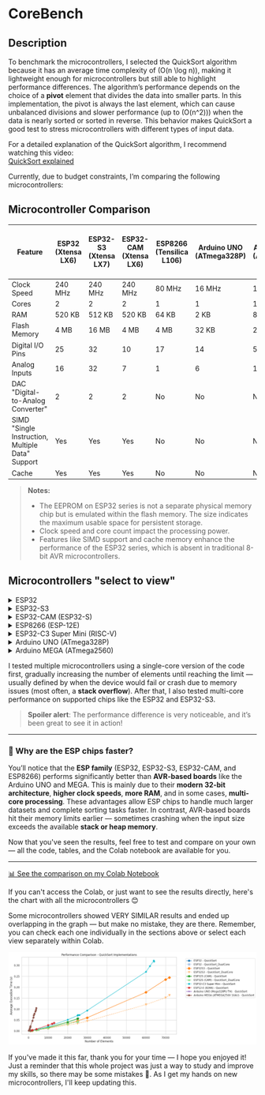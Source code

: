 # CoreBench

## Description

To benchmark the microcontrollers, I selected the QuickSort algorithm because it has an average time complexity of \(O(n \log n)\), making it lightweight enough for microcontrollers but still able to highlight performance differences. The algorithm’s performance depends on the choice of a **pivot** element that divides the data into smaller parts. In this implementation, the pivot is always the last element, which can cause unbalanced divisions and slower performance (up to \(O(n^2)\)) when the data is nearly sorted or sorted in reverse. This behavior makes QuickSort a good test to stress microcontrollers with different types of input data.

For a detailed explanation of the QuickSort algorithm, I recommend watching this video:  
[QuickSort explained](https://www.youtube.com/watch?v=9IqV6ZSjuaI&list=PLZh3kxyHrVp_AcOanN_jpuQbcMVdXbqei&index=3)

Currently, due to budget constraints, I’m comparing the following microcontrollers:

## Microcontroller Comparison

| Feature               | ESP32 (Xtensa LX6)             | ESP32-S3 (Xtensa LX7)          | ESP32-CAM (Xtensa LX6)         | ESP8266 (Tensilica L106)        | Arduino UNO (ATmega328P)    | Arduino MEGA (ATmega2560)  | ESP32-C3 Super Mini (RISC-V) |
|-----------------------|-------------------------------|-------------------------------|-------------------------------|-------------------------------|-----------------------------|----------------------------|------------------------------|
| Clock Speed           | 240 MHz                       | 240 MHz                       | 240 MHz                       | 80 MHz                        | 16 MHz                      | 16 MHz                     | 160 MHz                      |
| Cores                 | 2                             | 2                             | 2                             | 1                             | 1                           | 1                          | 1                            |
| RAM                   | 520 KB                        | 512 KB                        | 520 KB                        | 64 KB                         | 2 KB                        | 8 KB                       | 400 KB                       |
| Flash Memory          | 4 MB                          | 16 MB                         | 4 MB                          | 4 MB                          | 32 KB                       | 256 KB                     | 4 MB                         |
| Digital I/O Pins      | 25                            | 32                            | 10                            | 17                            | 14                          | 54                         | 11                           |
| Analog Inputs         | 16                            | 32                            | 7                             | 1                             | 6                           | 16                         | 4                            |
| DAC "Digital-to-Analog Converter"                   | 2                             | 2                             | 2                             | No                            | No                          | No                         | No                           |
| SIMD "Single Instruction, Multiple Data" Support          | Yes                           | Yes                           | Yes                           | No                            | No                          | No                         | No                           |
| Cache                 | Yes                           | Yes                           | Yes                           | No                            | No                          | No                         | Yes                          |

> **Notes:**
> - The EEPROM on ESP32 series is not a separate physical memory chip but is emulated within the flash memory. The size indicates the maximum usable space for persistent storage.
> - Clock speed and core count impact the processing power.
> - Features like SIMD support and cache memory enhance the performance of the ESP32 series, which is absent in traditional 8-bit AVR microcontrollers.

## Microcontrollers "select to view"

<details>  <!-- ESP32 -->
<summary>ESP32</summary>

### ESP32 - Images and graphics

<table>
  <tr>
    <td><img src="Images/ESP32.jpg" alt="ESP32 Image 1" width="500"/></td>
    <td><img src="Images/ESP32_Graf.png" alt="ESP32 Image 2" width="800"/></td>
  </tr>
</table>

---

### ESP32 Performance Data

| Chip | Algorithm          | Number of Elements | Runs | Average Time (µs) |
|-------|--------------------|--------------------|------|-------------------|
| ESP32 | QuickSort          | 1000               | 5    | 1053              |
| ESP32 | QuickSort          | 1500               | 5    | 1685              |
| ESP32 | QuickSort          | 2000               | 5    | 2332              |
| ESP32 | QuickSort          | 4000               | 5    | 5322              |
| ESP32 | QuickSort          | 10000              | 5    | 16005             |
| ESP32 | QuickSort          | 20000              | 5    | 40447             |
| ESP32 | QuickSort          | 25000              | 5    | 55982             |
| ESP32 | QuickSort          | 25200              | 5    | 57377             |
|       |                    |                    |      |                   |
| ESP32 | QuickSort_DualCore | 1000               | 3    | 1030              |
| ESP32 | QuickSort_DualCore | 1000               | 5    | 979               |
| ESP32 | QuickSort_DualCore | 1500               | 5    | 1540              |
| ESP32 | QuickSort_DualCore | 2000               | 5    | 2101              |
| ESP32 | QuickSort_DualCore | 4000               | 5    | 4849              |
| ESP32 | QuickSort_DualCore | 5000               | 3    | 6168              |
| ESP32 | QuickSort_DualCore | 10000              | 5    | 13989             |
| ESP32 | QuickSort_DualCore | 20000              | 5    | 33367             |
| ESP32 | QuickSort_DualCore | 25000              | 5    | 42284             |
| ESP32 | QuickSort_DualCore | 25200              | 5    | 42284             |

</details>


<!--------------------------------------------------------------------------------------->

<details> <!-- ESP32-S3 -->
<summary>ESP32-S3</summary>

### ESP32S3 - Images and graphics

<table>
  <tr>
    <td><img src="Images/ESP32S3.jpg" alt="ESP32 Image 1" width="500"/></td>
    <td><img src="Images/ESP32S3_Graf.png" alt="ESP32 Image 2" width="800"/></td>
  </tr>
</table>

---

### ESP32S3 Performance Data

| Chip     | Algorithm           | Number of Elements | Runs | Average Time (µs) |
|----------|---------------------|--------------------|------|-------------------|
| ESP32S3  | QuickSort           | 1000               | 5    | 872               |
| ESP32S3  | QuickSort           | 1000               | 5    | 1394              |
| ESP32S3  | QuickSort           | 2000               | 5    | 1933              |
| ESP32S3  | QuickSort           | 4000               | 5    | 4390              |
| ESP32S3  | QuickSort           | 10000              | 5    | 13201             |
| ESP32S3  | QuickSort           | 20000              | 5    | 33094             |
| ESP32S3  | QuickSort           | 25000              | 5    | 45765             |
| ESP32S3  | QuickSort           | 25200              | 5    | 46897             |
| ESP32S3  | QuickSort           | 30000              | 5    | 60815             |
| ESP32S3  | QuickSort           | 60000              | 5    | 176909            |
| ESP32S3  | QuickSort           | 70000              | 5    | 234986            |
| ESP32S3  | QuickSort           | 72000              | 5    | 244479            |
|          |                     |                    |      |                   |
| ESP32S3  | QuickSort_DualCore  | 1000               | 3    | 748               |
| ESP32S3  | QuickSort_DualCore  | 1000               | 5    | 751               |
| ESP32S3  | QuickSort_DualCore  | 1500               | 5    | 1701              |
| ESP32S3  | QuickSort_DualCore  | 2000               | 5    | 2590              |
| ESP32S3  | QuickSort_DualCore  | 4000               | 5    | 4170              |
| ESP32S3  | QuickSort_DualCore  | 5000               | 5    | 5752              |
| ESP32S3  | QuickSort_DualCore  | 10000              | 5    | 12206             |
| ESP32S3  | QuickSort_DualCore  | 20000              | 5    | 27414             |
| ESP32S3  | QuickSort_DualCore  | 25000              | 5    | 34757             |
| ESP32S3  | QuickSort_DualCore  | 25000              | 5    | 34757             |
| ESP32S3  | QuickSort_DualCore  | 30000              | 5    | 44873             |
| ESP32S3  | QuickSort_DualCore  | 60000              | 5    | 120735            |
| ESP32S3  | QuickSort_DualCore  | 70000              | 5    | 152357            |
| ESP32S3  | QuickSort_DualCore  | 72000              | 5    | 163628            |

</details>

<!--------------------------------------------------------------------------------------->

<details> <!-- ESP32-CAM-->
<summary>ESP32-CAM (ESP32-S)</summary>

### ESP32S (CAM) - Images and graphics

<table>
  <tr>
    <td><img src="Images/ESP32-CAM.jpg" alt="ESP32 Image 1" width="500"/></td>
    <td><img src="Images/ESP32_CAM_Graf.png" alt="ESP32 Image 2" width="800"/></td>
  </tr>
</table>
---

### ESP32S Performance Data

| Chip           | Algorithm           | Number of Elements | Runs | Average Time (µs) |
|----------------|---------------------|--------------------|------|-------------------|
| ESP32S (CAM)   | QuickSort           | 1000               | 5    | 1056              |
| ESP32S (CAM)   | QuickSort           | 1500               | 5    | 1690              |
| ESP32S (CAM)   | QuickSort           | 2000               | 5    | 2338              |
| ESP32S (CAM)   | QuickSort           | 4000               | 5    | 5334              |
| ESP32S (CAM)   | QuickSort           | 10000              | 5    | 16044             |
| ESP32S (CAM)   | QuickSort           | 20000              | 5    | 40526             |
| ESP32S (CAM)   | QuickSort           | 25000              | 5    | 56082             |
| ESP32S (CAM)   | QuickSort           | 25200              | 5    | 57480             |
|                |                     |                    |      |                   |
| ESP32S (CAM)   | QuickSort_DualCore  | 1000               | 3    | 1046              |
| ESP32S (CAM)   | QuickSort_DualCore  | 1000               | 5    | 1022              |
| ESP32S (CAM)   | QuickSort_DualCore  | 1500               | 5    | 1550              |
| ESP32S (CAM)   | QuickSort_DualCore  | 2000               | 5    | 2108              |
| ESP32S (CAM)   | QuickSort_DualCore  | 4000               | 5    | 5094              |
| ESP32S (CAM)   | QuickSort_DualCore  | 5000               | 3    | 6183              |
| ESP32S (CAM)   | QuickSort_DualCore  | 10000              | 5    | 14026             |
| ESP32S (CAM)   | QuickSort_DualCore  | 20000              | 5    | 33302             |
| ESP32S (CAM)   | QuickSort_DualCore  | 25000              | 5    | 42379             |
| ESP32S (CAM)   | QuickSort_DualCore  | 25200              | 5    | 46574             |

</details>


<!--------------------------------------------------------------------------------------->

<details> <!-- ESP8266-->
<summary>ESP8266 (ESP-12E)</summary>

### ESP8266 (ESP-12E) - Images and graphics

<table>
  <tr>
    <td><img src="Images/esp8266.jpg" alt="ESP32 Image 1" width="500"/></td>
    <td><img src="Images/ESP8266_Graf.png" alt="ESP32 Image 2" width="800"/></td>
  </tr>
</table>
---

### ESP8266 (ESP-12E) Performance Data

| Chip            | Algorithm  | Number of Elements | Runs | Average Time (µs) |
|-----------------|------------|--------------------|------|-------------------|
| ESP12-E (8266)  | QuickSort  | 1000               | 5    | 1789              |
| ESP12-E (8266)  | QuickSort  | 1500               | 5    | 2838              |
| ESP12-E (8266)  | QuickSort  | 2000               | 5    | 3967              |
| ESP12-E (8266)  | QuickSort  | 4000               | 5    | 8822              |
| ESP12-E (8266)  | QuickSort  | 10000              | 5    | 26559             |
| ESP12-E (8266)  | QuickSort  | 12000              | 5    | 33041             |
| ESP12-E (8266)  | QuickSort  | 13000              | 5    | 36986             |

</details>


<!--------------------------------------------------------------------------------------->

<details> <!-- C3-->
<summary>ESP32-C3 Super Mini (RISC-V)</summary>

### ESP32-C3 Super Mini - Images and graphics

<table>
  <tr>
    <td><img src="Images/esp32c3.png" alt="ESP32 Image 1" width="500"/></td>
    <td><img src="Images/ESP32-C3_Graf.png" alt="ESP32 Image 2" width="800"/></td>
  </tr>
</table>
---

### ESP32-C3 Super Mini (RISC-V) Performance Data

| Chip               | Algorithm | Elements (n) | Runs | Avg Time (µs) |  
|--------------------|-----------|-------------:|-----:|--------------:|  
| ESP32-C3 Super Mini | QuickSort |         1000 |    5 |          1361 |  
| ESP32-C3 Super Mini | QuickSort |         1500 |    5 |          2171 |  
| ESP32-C3 Super Mini | QuickSort |         2000 |    5 |          3009 |  
| ESP32-C3 Super Mini | QuickSort |         4000 |    5 |          6829 |  
| ESP32-C3 Super Mini | QuickSort |        10000 |    5 |         20544 |  
| ESP32-C3 Super Mini | QuickSort |        20000 |    5 |         51218 |  
| ESP32-C3 Super Mini | QuickSort |        25000 |    5 |         70646 |  
| ESP32-C3 Super Mini | QuickSort |        25200 |    5 |         72364 |  
| ESP32-C3 Super Mini | QuickSort |        26000 |    5 |         72364 |  
| ESP32-C3 Super Mini | QuickSort |        30000 |    5 |         93642 |  
| ESP32-C3 Super Mini | QuickSort |        60000 |    5 |        270354 |  
| ESP32-C3 Super Mini | QuickSort |        62000 |    5 |        296101 |  
| ESP32-C3 Super Mini | QuickSort |        64000 |    5 |        321231 |  
| ESP32-C3 Super Mini | QuickSort |        64150 |    5 |        317440 |  


</details>


<!--------------------------------------------------------------------------------------->

<details> <!-- UNO-->
<summary>Arduino UNO (ATmega328P)</summary>

### Arduino UNO - Images and graphics

<table>
  <tr>
    <td><img src="Images/uno.jpg" alt="ESP32 Image 1" width="500"/></td>
    <td><img src="Images/uno_Graf.png" alt="ESP32 Image 2" width="800"/></td>
  </tr>
</table>
---

### Arduino UNO Performance Data

| Chip                       | Algorithm  | Number of Elements | Runs | Average Time (µs) |
|----------------------------|------------|--------------------|------|-------------------|
| Arduino UNO (Mega328PU-TH) | QuickSort  | 100                | 5    | 1428              |
| Arduino UNO (Mega328PU-TH) | QuickSort  | 200                | 5    | 3500              |
| Arduino UNO (Mega328PU-TH) | QuickSort  | 500                | 5    | 9504              |
| Arduino UNO (Mega328PU-TH) | QuickSort  | 800                | 5    | 15956             |
| Arduino UNO (Mega328PU-TH) | QuickSort  | 850                | 5    | 16973             |
| Arduino UNO (Mega328PU-TH) | QuickSort  | 860                | 5    | 20510             |
| Arduino UNO (Mega328PU-TH) | QuickSort  | 870                | 5    | 18048             |
| Arduino UNO (Mega328PU-TH) | QuickSort  | 875                | 5    | 20713             |
| Arduino UNO (Mega328PU-TH) | QuickSort  | 878                | 5    | 19372             |

</details>


<!--------------------------------------------------------------------------------------->

<details> <!-- MEGA-->
<summary>Arduino MEGA (ATmega2560)</summary>

### Arduino MEGA - Images and graphics

<table>
  <tr>
    <td><img src="Images/MEGA.jpg" alt="ESP32 Image 1" width="500"/></td>
    <td><img src="Images/Arduino_MEGA_Graf.png" alt="ESP32 Image 2" width="800"/></td>
  </tr>
</table>
---

### Arduino MEGA Performance Data

| Chip                          | Algorithm  | Number of Elements | Runs | Average Time (µs) |
|-------------------------------|------------|--------------------|------|-------------------|
| Arduino MEGA (ATMEGA2560 16AU) | QuickSort  | 100                | 5    | 1436              |
| Arduino MEGA (ATMEGA2560 16AU) | QuickSort  | 200                | 5    | 3513              |
| Arduino MEGA (ATMEGA2560 16AU) | QuickSort  | 500                | 5    | 9546              |
| Arduino MEGA (ATMEGA2560 16AU) | QuickSort  | 800                | 5    | 16023             |
| Arduino MEGA (ATMEGA2560 16AU) | QuickSort  | 850                | 5    | 17052             |
| Arduino MEGA (ATMEGA2560 16AU) | QuickSort  | 860                | 5    | 2584              |
| Arduino MEGA (ATMEGA2560 16AU) | QuickSort  | 890                | 5    | 19717             |
| Arduino MEGA (ATMEGA2560 16AU) | QuickSort  | 900                | 5    | 19884             |
| Arduino MEGA (ATMEGA2560 16AU) | QuickSort  | 1000               | 5    | 21435             |
| Arduino MEGA (ATMEGA2560 16AU) | QuickSort  | 2000               | 5    | 46984             |
| Arduino MEGA (ATMEGA2560 16AU) | QuickSort  | 2500               | 5    | 61679             |
| Arduino MEGA (ATMEGA2560 16AU) | QuickSort  | 2700               | 5    | 71672             |
| Arduino MEGA (ATMEGA2560 16AU) | QuickSort  | 3000               | 5    | 79077             |
| Arduino MEGA (ATMEGA2560 16AU) | QuickSort  | 3500               | 5    | 89195             |
| Arduino MEGA (ATMEGA2560 16AU) | QuickSort  | 3800               | 5    | 96030             |
| Arduino MEGA (ATMEGA2560 16AU) | QuickSort  | 3900               | 5    | 104342            |

</details>


<!--------------------------------------------------------------------------------------->


I tested multiple microcontrollers using a single-core version of the code first, gradually increasing the number of elements until reaching the limit — usually defined by when the device would fail or crash due to memory issues (most often, a **stack overflow**). After that, I also tested multi-core performance on supported chips like the ESP32 and ESP32-S3.

> **Spoiler alert**: The performance difference is very noticeable, and it’s been great to see it in action!

---

### 🧠 Why are the ESP chips faster?

You’ll notice that the **ESP family** (ESP32, ESP32-S3, ESP32-CAM, and ESP8266) performs significantly better than **AVR-based boards** like the Arduino UNO and MEGA. This is mainly due to their **modern 32-bit architecture**, **higher clock speeds**, **more RAM**, and in some cases, **multi-core processing**. These advantages allow ESP chips to handle much larger datasets and complete sorting tasks faster. In contrast, AVR-based boards hit their memory limits earlier — sometimes crashing when the input size exceeds the available **stack or heap memory**.

Now that you've seen the results, feel free to test and compare on your own — all the code, tables, and the Colab notebook are available for you.

---

[📊 See the comparison on my Colab Notebook](https://colab.research.google.com/drive/1ZCS7DJTvhOXI1tfrbw4gNDDlrYB5RjbZ?usp=sharing)


If you can't access the Colab, or just want to see the results directly, here's the chart with all the microcontrollers 😊

Some microcontrollers showed VERY SIMILAR results and ended up overlapping in the graph — but make no mistake, they are there.
Remember, you can check each one individually in the sections above or select each view separately within Colab.

<p align="center">
  <img src="Images/all_Graf.png" alt="ALL_Micro" width="800"/>
</p>

If you've made it this far, thank you for your time — I hope you enjoyed it!  
Just a reminder that this whole project was just a way to study and improve my skills, so there may be some mistakes 🤣.
As I get my hands on new microcontrollers, I'll keep updating this.
